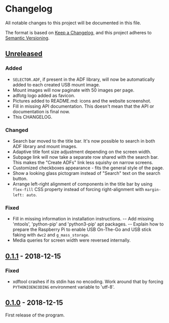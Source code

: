 # Changelog
All notable changes to this project will be documented in this file.

The format is based on [Keep a Changelog](https://keepachangelog.com/en/1.0.0/),
and this project adheres to [Semantic Versioning](https://semver.org/spec/v2.0.0.html).

## [Unreleased]
### Added
- `SELECTOR.ADF`, if present in the ADF library, will now be
  automatically added to each created USB mount image.
- Mount images will now paginate with 50 images per page.
- adfotg logo added as favicon.
- Pictures added to README.md: icons and the website screenshot.
- Fill in missing API documentation. This doesn't mean that the
  API or documentation is final now.
- This CHANGELOG.


### Changed
- Search bar moved to the title bar. It's now possible to search in both
  ADF library and mount images.
- Adaptive title font size adjustment depending on the screen width.
- Subpage link will now take a separate row shared with the search bar.
  This makes the "Create ADFs" link less squishy on narrow screens.
- Customized checkboxes appearance - fits the general style of the page.
- Show a looking glass pictogram instead of "Search" text on the
  search button.
- Arrange left-right alignment of components in the title bar by using
  `flex-fill` CSS property instead of forcing right-alignment with
  `margin-left: auto`.

### Fixed
- Fill in missing information in installation instructions.
-- Add missing 'mtools', 'python-pip' and 'python3-pip' apt packages.
-- Explain how to prepare the Raspberry Pi to enable USB On-The-Go and
   USB stick faking with `dwc2` and `g_mass_storage`.
- Media queries for screen width were reversed internally.


## [0.1.1] - 2018-12-15
### Fixed
- xdftool crashes if its stdin has no encoding. Work around that by forcing
  `PYTHONIOENCODING` environment variable to 'utf-8'.

## [0.1.0] - 2018-12-15
First release of the program.

[Unreleased]: https://github.com/olivierlacan/keep-a-changelog/compare/v0.1.1...HEAD
[0.1.1]: https://github.com/olivierlacan/keep-a-changelog/compare/v0.1.0...v0.1.1
[0.1.0]: https://github.com/Zalewa/adfotg/compare/c2e8c51ad845fcf1d7d7a371235bafad8982e67b...v0.1.0
